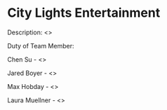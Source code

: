 


# City Lights Entertainment
Description: <>


Duty of Team Member:

Chen Su           -  <>

Jared Boyer       -  <>

Max Hobday        -  <>

Laura Muellner   -  <>

